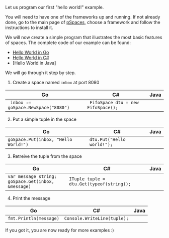 Let us program our first "hello world!" example.

You will need to have one of the frameworks up and running. If not already done, go to the main page of [pSpaces](../), choose a framework and follow the instructions to install it. 

We will now create a simple program that illustrates the most basic features of spaces. The complete code of our example can be found:
- [Hello World in Go](https://github.com/pSpaces/goSpace/blob/master/examples/HelloWorld/main.go)
- [Hello World in C#](https://github.com/pSpaces/dotSpace/wiki/getting-started)
- [Hello World in Java]

We will go through it step by step.

1. Create a space named `inbox` at port 8080

| Go | C# | Java |
|----|----|------|
| ``` inbox := goSpace.NewSpace("8080")``` | ``` FifoSpace dtu = new FifoSpace();``` |

2. Put a simple tuple in the space

| Go | C# | Java |
|----|----|------|
| ```goSpace.Put(inbox, "Hello World!")``` | ```dtu.Put("Hello world!");``` |

3. Retreive the tuple from the space

| Go | C# | Java |
|----|----|------|
|```var message string;```<br>```goSpace.Get(inbox, &message) ``` | ```ITuple tuple = dtu.Get(typeof(string));``` |

4. Print the message

| Go | C# | Java |
|----|----|------|
```fmt.Println(message)``` | ```Console.WriteLine(tuple);```


If you got it, you are now ready for more examples :)
